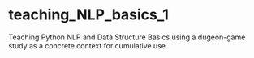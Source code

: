 # teaching_NLP_basics_1
Teaching Python NLP and Data Structure Basics using a dugeon-game study as a concrete context for cumulative use.
